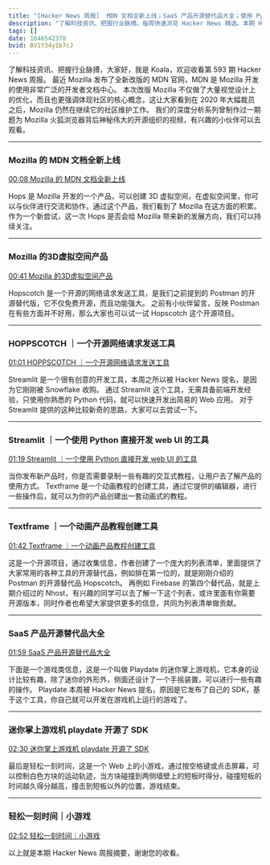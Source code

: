 ```yaml
---
title: "[Hacker News 周报]  MDN 文档全新上线；SaaS 产品开源替代品大全；使用 Python 直接开发 Web UI"
description: "了解科技资讯、把握行业脉搏。每周快速浏览 Hacker News 精选。本期 Hacker Newsletter 地址：https://mailchi.mp/hackernewsletter/593"
tags: []
date: 1646542378
bvid: BV1Y34y1b7cJ
---
```

了解科技资讯、把握行业脉搏，大家好，我是 Koala，欢迎收看第 593 期 Hacker News 周报。
最近 Mozilla 发布了全新改版的 MDN 官网，MDN 是 Mozilla 开发的使用非常广泛的开发者文档中心。
本次改版 Mozilla 不仅做了大量视觉设计上的优化，而且也更强调体现社区的核心概念，这让大家看到在 2020 年大幅裁员之后，Mozilla 仍然在继续它的社区维护工作。
我们的深度分析系列曾制作过一期题为 Mozilla 火狐浏览器背后神秘伟大的开源组织的视频，有兴趣的小伙伴可以去观看。

---

### Mozilla 的 MDN 文档全新上线
[00:08 Mozilla 的 MDN 文档全新上线](https://mailchi.mp/hackernewsletter/593)

Hops 是 Mozilla 开发的一个产品，可以创建 3D 虚拟空间，在虚拟空间里，你可以与伙伴进行交流和协作，通过这个产品，我们看到了 Mozilla 在这方面的积累。
作为一个新尝试，这一次 Hops 是否会给 Mozilla 带来新的发展方向，我们可以持续关注。

---

### Mozilla 的3D虚拟空间产品
[00:41 Mozilla 的3D虚拟空间产品](https://mailchi.mp/hackernewsletter/593)

Hopscotch 是一个开源的网络请求发送工具，是我们之前提到的 Postman 的开源替代版，它不仅免费开源，而且功能强大。
之前有小伙伴留言，反映 Postman 在有些方面并不好用，那么大家也可以试一试 Hopscotch 这个开源项目。

---

### HOPPSCOTCH ｜一个开源网络请求发送工具
[01:01 HOPPSCOTCH ｜一个开源网络请求发送工具](https://mailchi.mp/hackernewsletter/593)

Streamlit 是一个很有创意的开发工具，本周之所以被 Hacker News 提名，是因为它刚刚被 Snowflake 收购。
通过 Streamlit 这个工具，无需具备前端开发经验，只使用你熟悉的 Python 代码，就可以快速开发出简易的 Web 应用。
对于 Streamlit 提供的这种比较新奇的思路，大家可以去尝试一下。

---

### Streamlit ｜一个使用 Python 直接开发 web UI 的工具
[01:19 Streamlit ｜一个使用 Python 直接开发 web UI 的工具](https://mailchi.mp/hackernewsletter/593)

当你发布新产品时，你是否需要录制一些有趣的交互式教程，让用户去了解产品的使用方式。
Textframe 是一个动画教程的创建工具，通过它提供的编辑器，进行一些操作后，就可以为你的产品创建出一套动画式的教程。

---

### Textframe ｜一个动画产品教程创建工具
[01:42 Textframe ｜一个动画产品教程创建工具](https://mailchi.mp/hackernewsletter/593)

这是一个开源项目，通过收集信息，作者创建了一个庞大的列表清单，里面提供了大家常用的各种工具的开源替代品，例如排在第一位的，就是刚刚介绍的 Postman 的开源替代品 Hopscotch。
再例如 Firebase 的第四个替代品，就是上期介绍过的 Nhost，有兴趣的同学可以去了解一下这个列表，或许里面有你需要开源版本，同时作者也希望大家提供更多的信息，共同为列表清单做贡献。

---

### SaaS 产品开源替代品大全
[01:59 SaaS 产品开源替代品大全](https://mailchi.mp/hackernewsletter/593)

下面是一个游戏类信息，这是一个叫做 Playdate 的迷你掌上游戏机，它本身的设计比较有趣，除了迷你的外形外，侧面还设计了一个手摇装置，可以进行一些有趣的操作。
Playdate 本周被 Hacker News 提名，原因是它发布了自己的 SDK，基于这个工具，你自己就可以开发在游戏机上运行的游戏了。

---

### 迷你掌上游戏机 playdate 开源了 SDK
[02:30 迷你掌上游戏机 playdate 开源了 SDK](https://mailchi.mp/hackernewsletter/593)

最后是轻松一刻时间，这是一个 Web 上的小游戏，通过按空格键或点击屏幕，可以控制白色方块的运动轨迹，当方块碰撞到两侧墙壁上的短板时得分，碰撞短板的时间越久得分越高，撞击到短板以外的位置，游戏结束。

---

### 轻松一刻时间｜小游戏
[02:52 轻松一刻时间｜小游戏](https://mailchi.mp/hackernewsletter/593)

以上就是本期 Hacker News 周报摘要，谢谢您的收看。


